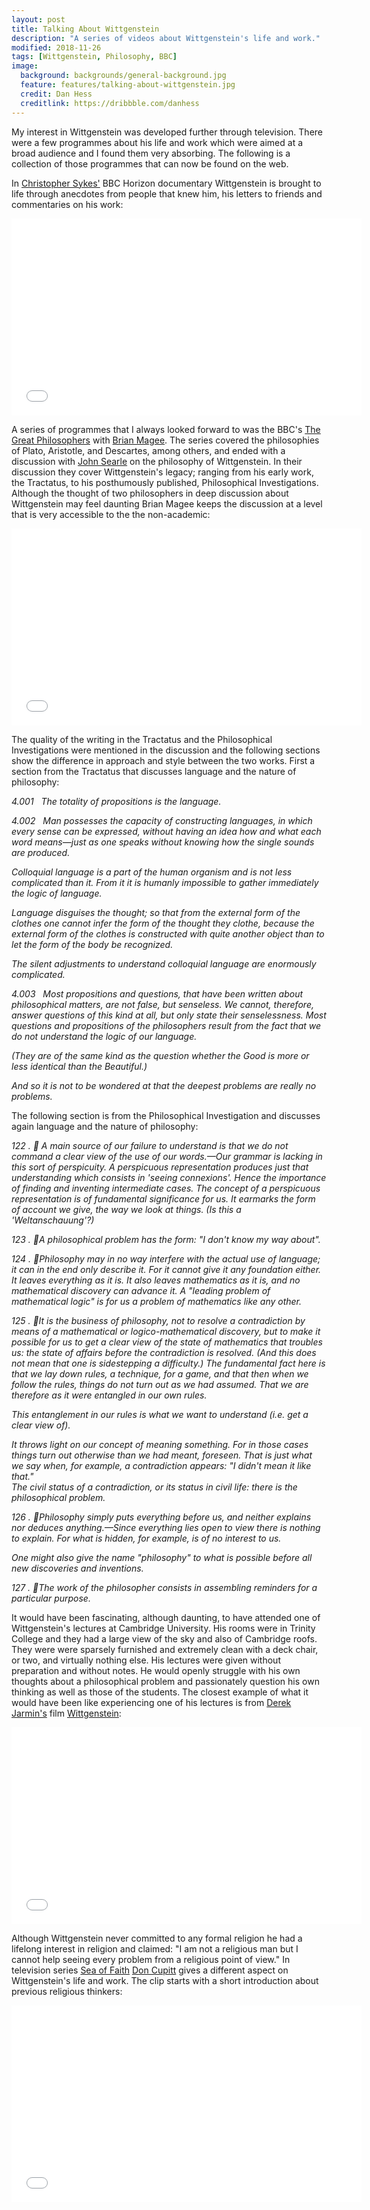 ```yaml
---
layout: post
title: Talking About Wittgenstein
description: "A series of videos about Wittgenstein's life and work."
modified: 2018-11-26
tags: [Wittgenstein, Philosophy, BBC]
image:
  background: backgrounds/general-background.jpg
  feature: features/talking-about-wittgenstein.jpg
  credit: Dan Hess
  creditlink: https://dribbble.com/danhess
---
```


My interest in Wittgenstein was developed further through television. There were a few programmes about his life and work which were aimed at a broad audience and I found them very absorbing. The following is a collection of those programmes that can now be found on the web.

In [Christopher Sykes'](http://www.christophersykesproductions.com/) BBC Horizon documentary Wittgenstein is brought to life through anecdotes from people that knew him, his letters to friends and commentaries on his work:

<iframe width="560" height="315" src="//www.youtube.com/embed/8BoKjQfMihs" frameborder="0">
</iframe>  

A series of programmes that I always looked forward to was the BBC's
[The Great Philosophers](https://en.wikipedia.org/wiki/The_Great_Philosophers) with [Brian Magee](https://en.wikipedia.org/wiki/Bryan_Magee). The series covered the philosophies of Plato, Aristotle, and Descartes, among others, and ended with a discussion with [John Searle](https://en.wikipedia.org/wiki/John_Searle) on the philosophy of Wittgenstein. In their discussion they cover Wittgenstein's legacy; ranging from his early work, the Tractatus, to his posthumously published, Philosophical Investigations. Although the thought of two philosophers in deep discussion about Wittgenstein may feel daunting Brian Magee keeps the discussion at a level that is very accessible to the the non-academic:  

<iframe width="560" height="315" src="//www.youtube.com/embed/EQHiGrCNwJI"
 frameborder="0"></iframe>

The quality of the writing in the Tractatus and the Philosophical Investigations were mentioned in the discussion and the following sections show the difference in approach and style between the two works. First a section from the Tractatus that discusses language and the nature of philosophy:

<div class="quotewrapper">
<p><i>

<p>4.001 &nbsp; The totality of propositions is the language.</p>

<p>4.002 &nbsp; Man possesses the capacity of constructing languages, in which
every sense can be expressed, without having an idea how and
what each word means—just as one speaks without knowing how
the single sounds are produced. </p>

<p><span>Colloquial language is a part of the human organism and is
not less complicated than it.
From it it is humanly impossible to gather immediately the
logic of language.</span></p>

<p><span>Language disguises the thought; so that from the external
form of the clothes one cannot infer the form of the thought they
clothe, because the external form of the clothes is constructed
with quite another object than to let the form of the body be
recognized. </span></p>

<p><span>The silent adjustments to understand colloquial language are
enormously complicated. </span></p>

<p>
4.003 &nbsp; Most propositions and questions, that have been written about
philosophical matters, are not false, but senseless. We cannot,
therefore, answer questions of this kind at all, but only
state their senselessness. Most questions and propositions of
the philosophers result from the fact that we do not understand
the logic of our language.
<p><span>    (They are of the same kind as the question whether the Good
is more or less identical than the Beautiful.) </span></p>
<p><span>    And so it is not to be wondered at that the deepest problems
are really no problems. </span></p>
</p>

</i></p>
</div>

The following section is from the Philosophical Investigation and discusses again language and the nature of philosophy:

<div class="quotewrapper">
<p><i>

<p>122 &#46;  &#20; A main source of our failure to understand is that we do not
command a clear view of the use of our words.—Our grammar is lacking in
this sort of perspicuity. A perspicuous representation produces just
that understanding which consists in 'seeing connexions'. Hence the
importance of finding and inventing intermediate cases.
The concept of a perspicuous representation is of fundamental
significance for us. It earmarks the form of account we give, the
way we look at things. (Is this a 'Weltanschauung'?)
</p>

<p>123 &#46;  &#20;A philosophical problem has the form: "I don't know my
way about".</p>

<p>124 &#46;  &#20;Philosophy may in no way interfere with the actual use of
language; it can in the end only describe it.
For it cannot give it any foundation either.
It leaves everything as it is.
It also leaves mathematics as it is, and no mathematical discovery
can advance it. A "leading problem of mathematical logic" is for us
a problem of mathematics like any other.
</p>

<p>125 &#46;  &#20;It is the business of philosophy, not to resolve a contradiction
by means of a mathematical or logico-mathematical discovery, but
to make it possible for us to get a clear view of the state of mathematics
that troubles us: the state of affairs before the contradiction is resolved.
(And this does not mean that one is sidestepping a difficulty.)
The fundamental fact here is that we lay down rules, a technique,
for a game, and that then when we follow the rules, things do not
turn out as we had assumed. That we are therefore as it were entangled
in our own rules.
</p>

<span>
This entanglement in our rules is what we want to understand (i.e.
get a clear view of).
</span>

<span> It throws light on our concept of meaning something. For in those
cases things turn out otherwise than we had meant, foreseen. That is
just what we say when, for example, a contradiction appears: "I didn't
mean it like that."
</span>
<br>
<span>
The civil status of a contradiction, or its status in civil life: there is
the philosophical problem.
</span>

<p>
126 &#46;  &#20;Philosophy simply puts everything before us, and neither
explains nor deduces anything.—Since everything lies open to view
there is nothing to explain. For what is hidden, for example, is of no
interest to us.
</p>

<span>
One might also give the name "philosophy" to what is possible
before all new discoveries and inventions.
</span>


<p>
127 &#46;  &#20;The work of the philosopher consists in assembling reminders
for a particular purpose.
</p>

</i></p>
</div>

It would have been fascinating, although daunting, to have attended one of Wittgenstein's lectures at Cambridge University. His rooms were in Trinity College and they had a large view of the sky and also of Cambridge roofs.  They were were sparsely furnished and extremely clean with a deck chair, or two, and virtually nothing else. His lectures were given without preparation and without notes. He would openly struggle with his own thoughts about a philosophical problem and passionately question his own thinking as well as those of the students. The closest example of what it would have been like experiencing one of his lectures is from [Derek Jarmin's](https://en.wikipedia.org/wiki/Derek_Jarman) film [Wittgenstein](https://en.wikipedia.org/wiki/Wittgenstein_(film)):

<iframe width="560" height="315" src="//www.youtube.com/embed/r0cN_bpLrxk"
 frameborder="0"></iframe>

Although Wittgenstein never committed to any formal religion he had a lifelong interest in religion and claimed: "I am not a religious man but I cannot help seeing every problem from a religious point of view." In television series [Sea of Faith](https://en.wikipedia.org/wiki/Sea_of_Faith) [Don Cupitt](http://www.doncupitt.com/don-cupitt) gives a different aspect on Wittgenstein's life and work.  The clip starts with a short introduction about previous religious thinkers:

<iframe width="560" height="315" src="//www.youtube.com/embed/2BA-A1lOG0E?start=0&end=1117"
 frameborder="0"></iframe>
